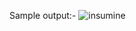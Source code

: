 Sample output:-
![insumine](https://user-images.githubusercontent.com/101978615/233466960-4c0e66ed-d930-4320-a2ea-910a6bb08d85.png)
